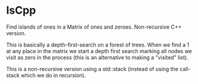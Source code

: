 # IsCpp
Find islands of ones in a Matrix of ones and zeroes. Non-recursive C++ version.

This is basically a depth-first-search on a forest of trees. When we find a 1 at any place in the matrix we start a depth first search marking all nodes we visit as zero in the process (this is an alternative to making a "visited" list).

This is a non-recursive version using a std::stack (instead of using the call-stack which we do in recursion).

